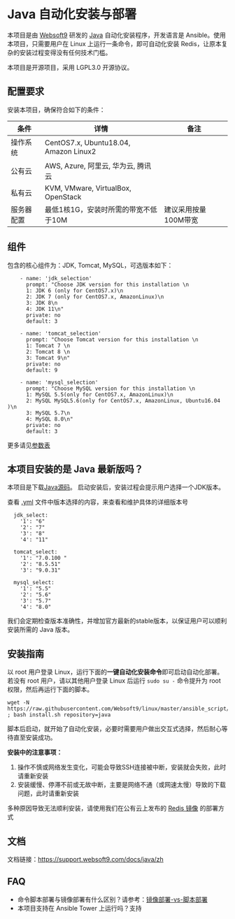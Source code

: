 
# Java 自动化安装与部署

本项目是由 [Websoft9](https://www.websoft9.com) 研发的 [Java](https://www.java.com/zh_CN/) 自动化安装程序，开发语言是 Ansible。使用本项目，只需要用户在 Linux 上运行一条命令，即可自动化安装 Redis，让原本复杂的安装过程变得没有任何技术门槛。  

本项目是开源项目，采用 LGPL3.0 开源协议。

## 配置要求

安装本项目，确保符合如下的条件：

| 条件       | 详情       | 备注  |
| ------------ | ------------ | ----- |
| 操作系统       | CentOS7.x, Ubuntu18.04, Amazon Linux2       |    |
| 公有云| AWS, Azure, 阿里云, 华为云, 腾讯云 |  |
| 私有云|  KVM, VMware, VirtualBox, OpenStack |  |
| 服务器配置 | 最低1核1G，安装时所需的带宽不低于10M |  建议采用按量100M带宽 |

## 组件

包含的核心组件为：JDK, Tomcat, MySQL，可选版本如下：  
```
    - name: 'jdk_selection'
      prompt: "Choose JDK version for this installation \n
      1: JDK 6 (only for CentOS7.x)\n
      2: JDK 7 (only for CentOS7.x, AmazonLinux)\n
      3: JDK 8\n
      4: JDK 11\n"
      private: no
      default: 3

    - name: 'tomcat_selection'
      prompt: "Choose Tomcat version for this installation \n
      1: Tomcat 7 \n
      2: Tomcat 8 \n
      3: Tomcat 9\n"
      private: no
      default: 9

    - name: 'mysql_selection'
      prompt: "Choose MySQL version for this installation \n
      1: MySQL 5.5(only for CentOS7.x, AmazonLinux)\n
      2: MySQL MySQL5.6(only for CentOS7.x, AmazonLinux, Ubuntu16.04 )\n
      3: MySQL 5.7\n
      4: MySQL 8.0\n"
      private: no
      default: 3
```
更多请见[参数表](/docs/zh/stack-components.md)

## 本项目安装的是 Java 最新版吗？

本项目是下载[Java源码](https://www.java.com/zh_CN/)。 启动安装后，安装过程会提示用户选择一个JDK版本。

查看 [.yml](/redis.yml) 文件中版本选择的内容，来查看和维护具体的详细版本号

  ```
    jdk_select:
      '1': "6"
      '2': "7"
      '3': "8"
      '4': "11"

    tomcat_select:
      '1': "7.0.100 "
      '2': "8.5.51"
      '3': "9.0.31"

    mysql_select:
      '1': "5.5"
      '2': "5.6"
      '3': "5.7"
      '4': "8.0"
  ```

我们会定期检查版本准确性，并增加官方最新的stable版本，以保证用户可以顺利安装所需的 Java 版本。

## 安装指南

以 root 用户登录 Linux，运行下面的**一键自动化安装命令**即可启动自动化部署。若没有 root 用户，请以其他用户登录 Linux 后运行 `sudo su -` 命令提升为 root 权限，然后再运行下面的脚本。

```
wget -N https://raw.githubusercontent.com/Websoft9/linux/master/ansible_script/install.sh ; bash install.sh repository=java
```

脚本后启动，就开始了自动化安装，必要时需要用户做出交互式选择，然后耐心等待直至安装成功。

**安装中的注意事项：**  

1. 操作不慎或网络发生变化，可能会导致SSH连接被中断，安装就会失败，此时请重新安装
2. 安装缓慢、停滞不前或无故中断，主要是网络不通（或网速太慢）导致的下载问题，此时请重新安装

多种原因导致无法顺利安装，请使用我们在公有云上发布的 [Redis 镜像](https://apps.websoft9.com/redis) 的部署方式


## 文档

文档链接：https://support.websoft9.com/docs/java/zh

## FAQ

- 命令脚本部署与镜像部署有什么区别？请参考：[镜像部署-vs-脚本部署](https://support.websoft9.com/docs/faq/zh/bz-product.html#镜像部署-vs-脚本部署)
- 本项目支持在 Ansible Tower 上运行吗？支持
